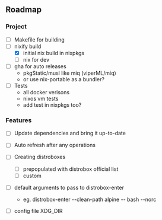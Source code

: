 ## Roadmap

### Project

- [ ] Makefile for building
- [ ] nixify build
  - [x] initial nix build in nixpkgs
  - [ ] nix for dev
- [ ] gha for auto releases
  - pkgStatic/musl like miq (viperML/miq)
  - or use nix-portable as a bundler?
- [ ] Tests
  - all docker verisons
  - nixos vm tests
  - add test in nixpkgs too?

### Features

- [ ] Update dependencies and bring it up-to-date
- [ ] Auto refresh after any operations
- [ ] Creating distroboxes
  - [ ] prepopulated with distrobox official list
  - [ ] custom
- [ ] default arguments to pass to distrobox-enter
  - eg. distrobox-enter --clean-path alpine -- bash --norc
- [ ] config file XDG_DIR

